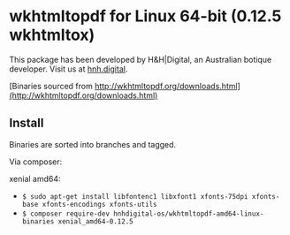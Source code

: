 # wkhtmltopdf for Linux 64-bit (0.12.5 wkhtmltox)

This package has been developed by H&H|Digital, an Australian botique developer. Visit us at [hnh.digital](http://hnh.digital).

[Binaries sourced from http://wkhtmltopdf.org/downloads.html](http://wkhtmltopdf.org/downloads.html)

## Install

Binaries are sorted into branches and tagged.

Via composer:

xenial amd64:
* `$ sudo apt-get install libfontenc1 libxfont1 xfonts-75dpi xfonts-base xfonts-encodings xfonts-utils`
* `$ composer require-dev hnhdigital-os/wkhtmltopdf-amd64-linux-binaries xenial_amd64-0.12.5`
